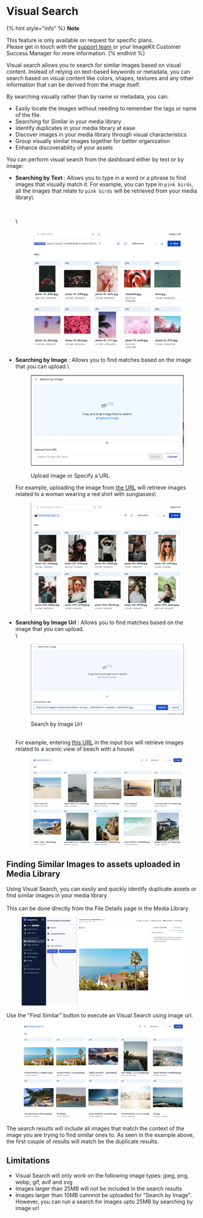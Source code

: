 # Visual Search

{% hint style="info" %}
**Note**

This feature is only available on request for specific plans.\
Please get in touch with the [support team ](mailto:support@imagekit.io)or your ImageKit Customer Success Manager for more information.
{% endhint %}

Visual search allows you to search for similar images based on visual content. Instead of relying on text-based keywords or metadata, you can search based on visual content like colors, shapes, textures and any other information that can be derived from the image itself.

By searching visually rather than by name or metadata, you can:

* Easily locate the images without needing to remember the tags or name of the file.
* Searching for Similar in your media library
* Identify duplicates in your media library at ease
* Discover images in your media library through visual characteristics
* Group visually similar images together for better organization
* Enhance discoverability of your assets

You can perform visual search from the dashboard either by text or  by image:

*   **Searching by Text** : Allows you to type in a word or a phrase to find images that visually match it. For example, you can type in `pink birds`, all the images that relate to `pink birds` will be retrieved from your media library\


    <figure><img src="../.gitbook/assets/text_search.png" alt=""><figcaption></figcaption></figure>\

    <figure><img src="../.gitbook/assets/visual-search/text_search_results.png" alt=""><figcaption></figcaption></figure>
*   **Searching by Image** : Allows you to find matches based on the image that you can upload.\


    <figure><img src="../.gitbook/assets/visual-search/search_by_image.png" alt=""><figcaption><p>Upload image or Specify a URL<br></p></figcaption></figure>

    For example, uploading the image from [the URL](https://ik.imagekit.io/pwliscd3n/photo-1491972690050-ba117db4dc09\_9\_0DBlXmS.jpeg) will retrieve images related to a woman wearing a red shirt with sunglasses\


    <figure><img src="../.gitbook/assets/visual-search/image_search_results.png" alt=""><figcaption></figcaption></figure>


*   **Searching by Image Url** : Allows you to find matches based on the image that you can upload.\
    \


    <figure><img src="../.gitbook/assets/visual-search/search_by_image_url.png" alt=""><figcaption><p>Search by Image Url</p></figcaption></figure>

    \
    For example, entering [this URL](https://ik.imagekit.io/pwliscd3n/allison-huang-\_u8KhAZRGHs-unsplash\_rn6D9ksWC.jpg) in the input box will retrieve images related to a scenic view of beach with a house\


    <figure><img src="../.gitbook/assets/visual-search/image_url_search_results.png" alt=""><figcaption></figcaption></figure>

## Finding Similar Images to assets uploaded in Media Library

Using Visual Search, you can easily and quickly identify duplicate assets or find similar images in your media library\
\
This can be done directly from the File Details page in the Media Library

<figure><img src="../.gitbook/assets/visual-search/file_details_page.png" alt=""><figcaption></figcaption></figure>

Use the "Find Similar" button to execute an Visual Search using image url.&#x20;

<figure><img src="../.gitbook/assets/visual-search/similar_image_search.png" alt=""><figcaption></figcaption></figure>

The search results will include all images that match the context of the image you are trying to find similar ones to. As seen in the example above, the first couple of results will match be the duplicate results.

## Limitations

* Visual Search will only work on the following image types: jpeg, png, webp, gif, avif and svg
* Images larger than 25MB will not be included in the search results
* Images larger than 10MB cannnot be uploaded for "Search by Image". \
  However, you can run a search for images upto 25MB by searching by image url

